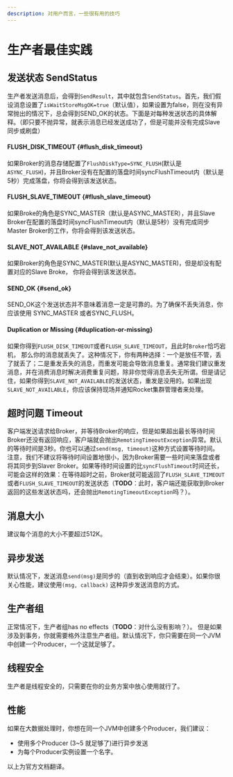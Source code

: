 ```yaml
---
description: 对用户而言，一些很有用的技巧
---
```


# 生产者最佳实践

## 发送状态 SendStatus

生产者发送消息后，会得到`SendResult`，其中就包含`SendStatus`。首先，我们假设消息设置了`isWaitStoreMsgOK=true`（默认值），如果设置为false，则在没有异常抛出的情况下，总会得到SEND\_OK的状态。下面是对每种发送状态的具体解释。（即只要不抛异常，就表示消息已经发送成功了，但是可能并没有完成Slave同步或刷盘）

#### FLUSH\_DISK\_TIMEOUT {#flush_disk_timeout}

如果Broker的消息存储配置了`FlushDiskType=SYNC_FLUSH`\(默认是 `ASYNC_FLUSH`\)，并且Broker没有在配置的落盘时间syncFlushTimeout内（默认是5秒）完成落盘，你将会得到该发送状态。

#### FLUSH\_SLAVE\_TIMEOUT {#flush_slave_timeout}

如果Broke的角色是SYNC\_MASTER（默认是ASYNC\_MASTER），并且Slave Broker在配置的落盘时间syncFlushTimeout内（默认是5秒）没有完成同步Master Broker的工作，你将会得到该发送状态。

#### SLAVE\_NOT\_AVAILABLE {#slave_not_available}

如果Broker的角色是SYNC\_MASTER\(默认是ASYNC\_MASTER\)，但是却没有配置对应的Slave Broke， 你将会得到该发送状态。

#### SEND\_OK {#send_ok}

SEND\_OK这个发送状态并不意味着消息一定是可靠的。为了确保不丢失消息，你应该使用 SYNC\_MASTER 或者SYNC\_FLUSH。

#### Duplication or Missing {#duplication-or-missing}

如果你得到`FLUSH_DISK_TIMEOUT`或者`FLUSH_SLAVE_TIMEOUT`，且此时`Broker`恰巧宕机， 那么你的消息就丢失了。这种情况下，你有两种选择：一个是放任不管，丢了就丢了；二是重发丢失的消息，而重发可能会导致消息重复。通常我们建议重发消息，并在消费消息时解决消费重复问题，除非你觉得消息丢失无所谓。但是请记住，如果你得到`SLAVE_NOT_AVAILABLE`的发送状态，重发是没用的。如果出现`SLAVE_NOT_AVAILABLE`，你应该保持现场并通知Rocket集群管理者来处理。

## 超时问题 Timeout

客户端发送请求给Broker，并等待Broker的响应，但是如果超出最长等待时间Broker还没有返回响应，客户端就会抛出`RemotingTimeoutException`异常。默认的等待时间是3秒。你也可以通过`send(msg, timeout)`这种方式设置等待时间。 注意，我们不建议将等待时间设置地很小，因为Broker需要一些时间来落盘或者将其同步到Slaver Broker。如果等待时间设置的比`syncFlushTimeout`时间还长，可能会这样的效果：在等待超时之前，Broker就可能返回了`FLUSH_SLAVE_TIMEOUT`或者`FLUSH_SLAVE_TIMEOUT`的发送状态（**TODO**：此时，客户端还能获取到Broker返回的这些发送状态吗，还会抛出`RemotingTimeoutException`吗？）。

## 消息大小

建议每个消息的大小不要超过512K。

## 异步发送

默认情况下，发送消息`send(msg)`是同步的（直到收到响应才会结束）。如果你很关心性能，建议使用`(msg, callback)` 这种异步发送消息的方式。

## 生产者组

正常情况下，生产者组has no effects（**TODO**：对什么没有影响？）。 但是如果涉及到事务，你就需要格外注意生产者组。默认情况下，你只需要在同一个JVM中创建一个Producer，一个这就足够了。

## 线程安全

生产者是线程安全的，只需要在你的业务方案中放心使用就行了。

## 性能

如果在大数据处理时，你想在同一个JVM中创建多个Producer，我们建议：

* 使用多个Producer \(3~5 就足够了\)进行异步发送
* 为每个Producer实例设置一个名字。







以上为官方文档翻译。















##  







